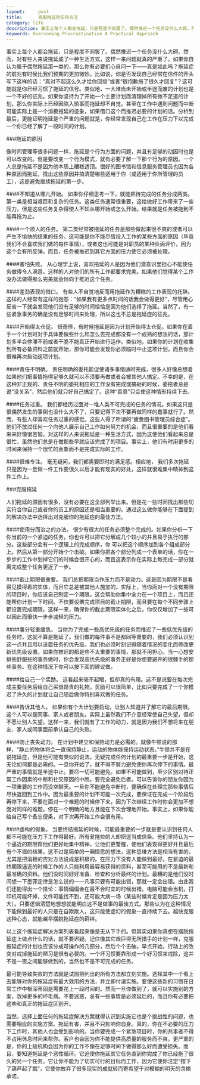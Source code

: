 ```yaml
---
layout:     post
title:      克服拖延的实用方法
category: life
description: 事实上每个人都会拖延，只是程度不同罢了。偶然推迟一个任务没什么大碍。然而，对有些人来说拖延成了一种生活方式，这样一来问题就真的严重了。如果你自认为属于偶然拖延那一类的，那么你有必要扪心自问一下——真是如此吗？拖延症的前兆有时候比我们预期的更加微妙。
keywords: Overcoming Procrastination A Practical Approach 
---
```

事实上每个人都会拖延，只是程度不同罢了。偶然推迟一个任务没什么大碍。然而，对有些人来说拖延成了一种生活方式，这样一来问题就真的严重了。如果你自认为属于偶然拖延那一类的，那么你有必要扪心自问一下——真是如此吗？拖延症的前兆有时候比我们预期的更加微妙。比如说，你是否发现自己经常在信件的开头写下这样的话：“真对不起这么久才给你回信”或者“很抱歉拖了很久才回复”？这可能就是你已经习惯了拖延的信号。类似地，一大堆尚未开始或半途而废的计划也是一个不好的征兆。如果你坚持为了开始一个主要计划而清理掉所有微不足道的计划，那么你实际上已经因陷入琐事而拖延却不自觉。甚至在工作中遇到问题而中断可能实际上是一个消极拖延的迹象，如果借口这个而推迟必要的计划的话。分析到最后，更能证明拖延是个严重的问题就是，你经常发现自己在工作在压力下以完成一个你已经了解了一段时间的计划。

###拖延的原因

像时间管理等很多问题一样，拖延是个行为方面的问题，并且有足够的动因时也是可以改变的。但是要改变一个行为模式，就有必要了解一下那个行为的原因。一个人总是拖延不是因为他本质上糟糕透顶。很好的图书馆和信息服务管理员也因为各种原因而拖延，找出这些原因并搞清楚哪些适用于你（或适用于你所管理的员工），这是避免继续拖延的第一步。

####不知道从哪儿开始。
如果你仔细思考一下，就能把待完成的任务分成两类。第一类是相当艰巨和复杂的任务。这类任务通常很重要，这给做好工作带来了一些压力，但是这些任务复杂得使人不知从哪开始或怎么开始。结果就是任务被拖到不能再拖为止。

####一个烦人的任务。
第二类经常被拖延的任务是那些做起来很不爽的或者可以产生不愉快的结果的任务。这可能是你不能尽情投入工作的某些方面的原因（毕竟我们不会喜欢我们做的每件事情），或者这也可能是对职员的某种负面评价，因为这个会有所反弹。而且，任务被推迟到其它方面的压力使它必须被处理。

####害怕失败。
从心理学上说，喜欢拖延的人是因为他们潜意识里担心不能使任务做得令人满意。这样的人对他们的所有工作都要求完美。如果他们觉得某个工作没办法做得那么完美就会倾向于推迟这个任务。

####差劲表现的借口。
有些人不自觉地反而用拖延作为糟糕的工作表现的托辞。这样的人经常有这样的抱怨：“如果我有更多点时间的话我会做得更好”，尽管用心反省一下就会发现他们没有足够的时间恰恰是因为他们选择了拖延。当然了，有一些紧急事务的确是没有足够时间来处理，所以这也不总是拖延症的征兆。

####开始得太仓促。
很奇怪，有时候拖延是因为计划开始得太仓促。如果你在着手一个计划时对于具体要做些什么和怎么去完成都没有一个成熟的想法的话，那计划多半会停滞不前或者干脆不能真正开始进行运作。类似地，如果你的计划在收集到所有必备资料之前就开始，那你可能会发现你必须临时中止这项计划，而且你会很难再次启动这项计划。

####责任不明确。
责任明确的委托能促使诸多事情适时完成，很多人好像总想着如果他们把事情拖得足够久就可以不须要再做或者会被其他人搞定。不幸的是，在这种非正规的、责任不明的委托相应的工作没有完成或搞砸的时候，委拖者总是说“没关系”，然后他们就只好自己搞定了。这种“善意”只会使这种情形持续下去。

####任务过重。
我们都经历过面对一堆人类不可完成的任务的情况。如果这只是很偶然发生的事倒也没什么大不了，只要记得下次不要再做同样的蠢事就行了。然而，有些人却喜欢任务过重的感觉。这些人得了所谓的“疲惫图书管理员综合症”。他们不放过任何一个向他人展示自己工作如何努力的机会，而且很重要的是他们看来来好像很苦恼。对这样的人来说拖延是一种生活方式，因为这使他们看起来总是很忙，虽然他们总是在做那些早就应该完成了的项目。事实上，他们有时用更多的时间来保持一个很忙的表象而不是完成实际的工作。

####很难专注。
毫无疑问，我们都需要即时的满足感。相应地， 我们多次拖延只是因为一旦做一件工作要很久以后才能有现实的好处，这样就很难集中精神到这件工作上。

###克服拖延

人们拖延的原因有很多，没有必要在这全部列举出来。但是花一些时间找出那些切实符合你自己或者你的员工的原因还是相当重要的。通过这么做你能够在下面提到的解决办法中选择出对克服你的拖延症的最佳方法。

####使用分而治之的办法。
很少有很大的任务必须整个完成的。如果你分析一下你当前的一个紧迫的任务，你也许可以把它分解成几个较小的并且易于执行的部分。这些部分会有一个逻辑上的完成顺序，你 可以把这个顺序加到各个组成部分上。然后从第一部分开始个个击破。如果你把各个部分列成一个表单的话，你在一步步的工作中划掉它们的时候会很开心的，而且这表示你在实际上每完成一部分就离完成整个任务更近了一步。

####截止期限很重要。
我们总把期限当作压力而不是动力。这是因为期限不是看得见摸得着的实体，而且它总是被其他人施加的。实际上，当你面对一个没有期限的项目时，你应该自己制定一个期限。这会帮助你集中全力在一个项目上，而且还能帮你计划一下时间。不仅要设置完成项目的截止期限，而且要在每个不同步骤上都设置完成期限。这样一来，确保你的截止期限实体化之后，你仅仅增加了一些可以因此而很快一步步减轻的压力。

####事分轻重缓急。
当你为了完成一些高优先级的任务而推迟了一些低优先级的任务时，这就不算是拖延了。我们做的每件事不是都同等重要的，我们必须认识到这一点并且用以设置任务的优先级。我们也必须时刻记得随着情况的变化而修改更新优先级设置。如果你推迟的都是些不太重要的事情，那就不用担心。当一心想安排些舒服些的事务做时，你会发现高优先级的事务正好是你想要避开的很棘手的那些事务。在这种情况下你可以按下面的建议做。

####给自己一个奖励。
这看起来毫不起眼，但却真的有用。这不是说要在每次完成主要任务后给自己买很昂贵的礼物。奖励可以很简单，比如只要完成了一个你推迟了许久的计划就让自己随后做你特别喜欢做的任务。

####告诉其他人。
如果你有个大计划要启动，让别人知道并了解它的最后期限。这个人可以是同事、家人或者朋友。实际上虽然我们不介意经常使自己失望，但却不愿让别人失望。这样一来，我们就有了工作的动力，就是因为我们不想将来在朋友、家人或同事面前承认自己的失败。

####防止丧失动力。
在计划中建立和保持动力是必需的。就像牛顿说的那样，“静止的物体将会一直保持静止，运动的物体能保持运动状态。”牛顿并不是在说拖延症，但是他可能有类似的说法。无疑完成任何计划的最重要一步是开始，这无论如何都是必需的。一旦你开始了，就不得不努力避免使你再次停下的事情。最严重的事情就是半途中止。要尽一切可能避免。如果不可能做到，至少区别对待正常工作因素的中断和社交原因的中断。要完全避免后者。可以告诉你的朋友你因为一项重要的工作而没空聊天。一旦你不能避免中断时，要确保在处理完那些事情后尽快返回到工作中。因为最重要的计划不可能一次完成，要保证在完成一个阶段后再停下来，不要在面对一个难题的时候停下来，因为下次继续工作时你会更加不想面对同样的难题。停在一个明确的地方且能在下次合理地开始。事实上，如果你能给自己写个备忘便条，对下次再开始工作会很有用。

####虚构的假象。
当要终结拖延的时候，可能最重要的一步就是要认识到任何人都不可能在压力下工作得最好。所有爱拖拉的人却把这当成信条。他们坚持认为一个逼近的期限帮他们更好地集中精神，让他们更警醒，使他们表现得更好并且最后有个不错的结果。这不过是简单的一厢情愿的想法，这种思维方法是相当有害的，尤其是把消极的应对方法说成是积极的。在压力下没有人能做到最好。在紧迫的最终期限逼近的时候工作的人只能利用最容易获得的资料，甚至可能用的不是最新和最准确的资料。他们没时间好好准备、检查和分析最终的计划。最糟的是他们没时间想一下墨菲定律是怎么说的——凡事只要有可能出错，那就一定会出错。由此我们还能得出一个推论：事情偏偏会在最不合时宜的时候出错。电脑可能会当机，打印机可能坏掉，文件可能找不到，还可能大病一场（某些时候肯定是因为压力太大）。只要逻辑清楚地想想就能明白这不是做事的最佳方式。那些认为在这种情况下能做到最好的人只是在自欺欺人，这只能使虚幻的假象一直持续下去。越快克服这种心态，就能越早摆脱拖延症的羁绊。

以上这个拖延症解决方案列表看起来像是无从下手的。但其实如果你真想在摆脱拖延症上做点什么的话，就不要迟疑。记住像其它艰巨得无所措手的计划一样，克服拖延症的计划也应该分成可操作的几部分，然后个个击破。早点开始，行动上的改变对戒掉拖延的陋习是很有必要的。一个坏习惯要靠形成一个好习惯来戒除，这并不是一夜之间能够做到的，当然也不是不可完成的任务。

最可能导致失败的方法就是试图把列出的所有方法都立刻实施。选择其中一个看上去能够对你的拖延症有最大效用的方法，并立即付诸实施。要使这些新的习惯在日常工作中根深蒂固是需要花上一段时间的。然而一旦你做到了，就可以实施别的方案，改掉更多的坏毛病。不要迷惑，总有一些事情是必须延后的，而且你有必要把这些和真正的拖延症区别开。

当然，选择上面任何的拖延症解决方案就得认识到实施它也是个挑战性的问题，也需要相应的实施方案。拖延有害，并且不只影响你自身。真的，你在不必要的压力下工作时，其他人也会受到影响的。当你要完成一个紧急项目时，你的共事者不得不占用休息时间来帮你。客户也会因为你不能提供高质量的服务而不爽。更严重的是，你的上级机构会因为你的工作不像在足够时间下做得那么好而遭受损失。而且，要知道拖延是个恶性循环。它迫使你拖延其它任务直到你完成了你已经拖了很久的另一个任务。它让你不能为了切实可行的目标而工作，因为它使你注定“按下了葫芦起了瓢”，它使你放弃了很多现实的成就转而寄希望于对模糊的明天的含糊承诺。
